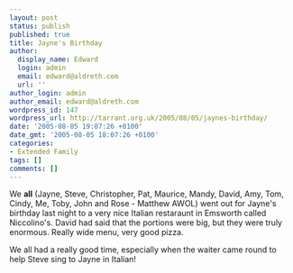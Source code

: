 ```yaml
---
layout: post
status: publish
published: true
title: Jayne's Birthday
author:
  display_name: Edward
  login: admin
  email: edward@aldreth.com
  url: ''
author_login: admin
author_email: edward@aldreth.com
wordpress_id: 147
wordpress_url: http://tarrant.org.uk/2005/08/05/jaynes-birthday/
date: '2005-08-05 19:07:26 +0100'
date_gmt: '2005-08-05 18:07:26 +0100'
categories:
- Extended Family
tags: []
comments: []
---
```


We **all** (Jayne, Steve, Christopher, Pat, Maurice, Mandy, David, Amy,
Tom, Cindy, Me, Toby, John and Rose - Matthew AWOL) went out for
Jayne\'s birthday last night to a very nice Italian restaraunt in
Emsworth called Niccolino\'s. David had said that the portions were big,
but they were truly enormous. Really wide menu, very good pizza.

We all had a really good time, especially when the waiter came round to
help Steve sing to Jayne in Italian!

